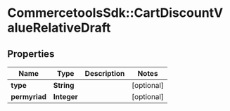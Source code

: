 # CommercetoolsSdk::CartDiscountValueRelativeDraft

## Properties
Name | Type | Description | Notes
------------ | ------------- | ------------- | -------------
**type** | **String** |  | [optional] 
**permyriad** | **Integer** |  | [optional] 

